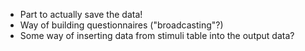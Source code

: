 
+ Part to actually save the data!
+ Way of building questionnaires ("broadcasting"?)
+ Some way of inserting data from stimuli table into the output data?